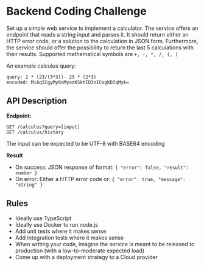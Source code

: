 # Backend Coding Challenge
Set up a simple web service to implement a calculator. The service offers an endpoint that reads a string input and parses it. It should return either an HTTP error code, or a solution to the calculation in JSON form. Furthermore, the service should offer the possibility to return the last 5 calculations with their results.
Supported mathematical symbols are `+, -, *, /, (, )`

An example calculus query:
```
query: 2 * (23/(3*3))- 23 * (2*3)
encoded: MiAqICgyMy8oMyozKSktIDIzICogKDIqMyk=
```



## API Description

**Endpoint:**
```
GET /calculus?query=[input]
GET /calculus/history
```

The input can be expected to be UTF-8 with BASE64 encoding

**Result** 
* On success: JSON response of format: `{ "error": false, "result": number }`
* On error: Either a HTTP error code or: `{ "error": true, "message": "string" }`

## Rules
* Ideally use TypeScript
* Ideally use Docker to run node.js
* Add unit tests where it makes sense
* Add integration tests where it makes sense
* When writing your code, imagine the service is meant to be released to production (with a low-to-moderate expected load)
* Come up with a deployment strategy to a Cloud provider